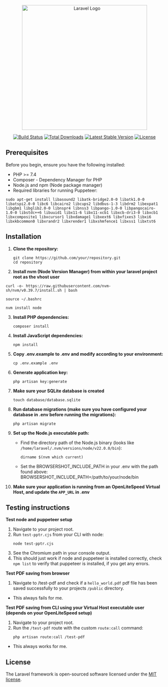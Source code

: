 <p align="center"><a href="https://laravel.com" target="_blank"><img src="https://raw.githubusercontent.com/laravel/art/master/logo-lockup/5%20SVG/2%20CMYK/1%20Full%20Color/laravel-logolockup-cmyk-red.svg" width="400" alt="Laravel Logo"></a></p>

<p align="center">
<a href="https://github.com/laravel/framework/actions"><img src="https://github.com/laravel/framework/workflows/tests/badge.svg" alt="Build Status"></a>
<a href="https://packagist.org/packages/laravel/framework"><img src="https://img.shields.io/packagist/dt/laravel/framework" alt="Total Downloads"></a>
<a href="https://packagist.org/packages/laravel/framework"><img src="https://img.shields.io/packagist/v/laravel/framework" alt="Latest Stable Version"></a>
<a href="https://packagist.org/packages/laravel/framework"><img src="https://img.shields.io/packagist/l/laravel/framework" alt="License"></a>
</p>

## Prerequisites

Before you begin, ensure you have the following installed:
- PHP >= 7.4
- Composer - Dependency Manager for PHP
- Node.js and npm (Node package manager)
- Required libraries for running Puppeteer:
```
sudo apt-get install libasound2 libatk-bridge2.0-0 libatk1.0-0 libatspi2.0-0 libc6 libcairo2 libcups2 libdbus-1-3 libdrm2 libexpat1 libgbm1 libglib2.0-0 libnspr4 libnss3 libpango-1.0-0 libpangocairo-1.0-0 libstdc++6 libuuid1 libx11-6 libx11-xcb1 libxcb-dri3-0 libxcb1 libxcomposite1 libxcursor1 libxdamage1 libxext6 libxfixes3 libxi6 libxkbcommon0 libxrandr2 libxrender1 libxshmfence1 libxss1 libxtst6
```



## Installation

1. **Clone the repository:**
   ```
   git clone https://github.com/your/repository.git
   cd repository
   ```

2. **Install nvm (Node Version Manager) from within your laravel project root as the vhost user**
```
curl -o- https://raw.githubusercontent.com/nvm-sh/nvm/v0.39.7/install.sh | bash
```
```
source ~/.bashrc
```
```
nvm install node
```

3. **Install PHP dependencies:**
   ```
   composer install
   ```

4. **Install JavaScript dependencies:**
   ```
   npm install
   ```

5. **Copy .env.example to .env and modify according to your environment:**
   ```
   cp .env.example .env
   ```

6. **Generate application key:**
   ```
   php artisan key:generate
   ```

7. **Make sure your SQLite database is created**
   ```
   touch database/database.sqlite
   ```
8. **Run database migrations (make sure you have configured your database in .env before running the migrations):**
   ```
   php artisan migrate
   ```

9. **Set up the Node.js executable path:**
   - Find the directory path of the Node.js binary (looks like `/home/laravel/.nvm/versions/node/v22.0.0/bin`):
     ```
     dirname $(nvm which current)
     ```
   - Set the BROWSERSHOT_INCLUDE_PATH in your .env with the path found above:
     BROWSERSHOT_INCLUDE_PATH=/path/to/your/node/bin

10. **Make sure your application is running from an OpenLiteSpeed Virtual Host, and update the `APP_URL` in .env**

## Testing instructions

**Test node and puppeteer setup**
1. Navigate to your project root.
2. Run `test-pptr.cjs` from your CLI with node:
    ```
    node test-pptr.cjs
    ```
4. See the Chromium path in your console output.
3. This should just work if node and puppeteer is installed correctly, check `npm list` to verify that puppeteer is installed, if you get any errors.

**Test PDF saving from browser**
1. Navigate to /test-pdf and check if a `hello_world.pdf` pdf file has been saved successfully to your projects `/public` directory.
- This always fails for me.

**Test PDF saving from CLI using your Virtual Host executable user (depends on your OpenLiteSpeed setup)**
1. Navigate to your project root.
2. Run the `/test-pdf` route with the custom `route:call` command:
    ```
    php artisan route:call /test-pdf
    ```
- This always works for me.

## License

The Laravel framework is open-sourced software licensed under the [MIT license](https://opensource.org/licenses/MIT).
